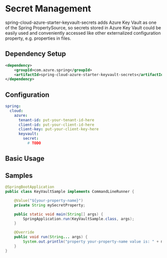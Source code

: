 # Secret Management

spring-cloud-azure-starter-keyvault-secrets adds Azure Key Vault as one of the Spring PropertySource, so secrets stored in Azure Key Vault could be easily used and conveniently accessed like other externalized configuration property, e.g. properties in files.

## Dependency Setup
```xml
<dependency>
	<groupId>com.azure.spring</groupId>
	<artifactId>spring-cloud-azure-starter-keyvault-secrets</artifactId>
</dependency>
```

## Configuration
```yml
spring:
  cloud:
    azure:
      tenant-id: put-your-tenant-id-here
      client-id: put-your-client-id-here
      client-key: put-your-client-key-here
      keyvault:
        secret:
          # TODO
```

## Basic Usage

## Samples
```java
@SpringBootApplication
public class KeyVaultSample implements CommandLineRunner {

    @Value("${your-property-name}")
    private String mySecretProperty;

    public static void main(String[] args) {
        SpringApplication.run(KeyVaultSample.class, args);
    }

    @Override
    public void run(String... args) {
        System.out.println("property your-property-name value is: " + mySecretProperty);
    }
}
```